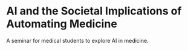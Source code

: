 # AI and the Societal Implications of Automating Medicine
A seminar for medical students to explore AI in medicine.
